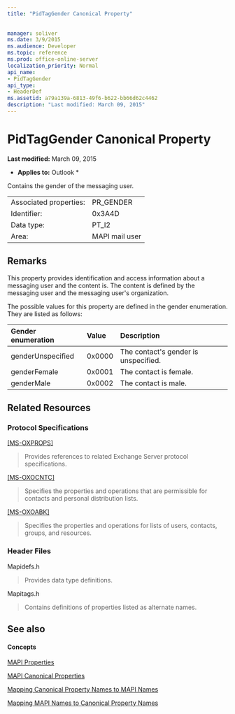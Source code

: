 ```yaml
---
title: "PidTagGender Canonical Property"
 
 
manager: soliver
ms.date: 3/9/2015
ms.audience: Developer
ms.topic: reference
ms.prod: office-online-server
localization_priority: Normal
api_name:
- PidTagGender
api_type:
- HeaderDef
ms.assetid: a79a139a-6813-49f6-b622-bb66d62c4462
description: "Last modified: March 09, 2015"
---
```


# PidTagGender Canonical Property

 **Last modified:** March 09, 2015 
  
 * **Applies to:** Outlook * 
  
Contains the gender of the messaging user.
  
|||
|:-----|:-----|
|Associated properties:  <br/> |PR_GENDER  <br/> |
|Identifier:  <br/> |0x3A4D  <br/> |
|Data type:  <br/> |PT_I2  <br/> |
|Area:  <br/> |MAPI mail user  <br/> |
   
## Remarks

This property provides identification and access information about a messaging user and the content is. The content is defined by the messaging user and the messaging user's organization. 
  
The possible values for this property are defined in the gender enumeration. They are listed as follows:
  
|**Gender enumeration**|**Value**|**Description**|
|:-----|:-----|:-----|
|genderUnspecified  <br/> |0x0000  <br/> |The contact's gender is unspecified.  <br/> |
|genderFemale  <br/> |0x0001  <br/> |The contact is female.  <br/> |
|genderMale  <br/> |0x0002  <br/> |The contact is male.  <br/> |
   
## Related Resources

### Protocol Specifications

[[MS-OXPROPS]](http://msdn.microsoft.com/library/f6ab1613-aefe-447d-a49c-18217230b148%28Office.15%29.aspx)
  
> Provides references to related Exchange Server protocol specifications.
    
[[MS-OXOCNTC]](http://msdn.microsoft.com/library/9b636532-9150-4836-9635-9c9b756c9ccf%28Office.15%29.aspx)
  
> Specifies the properties and operations that are permissible for contacts and personal distribution lists.
    
[[MS-OXOABK]](http://msdn.microsoft.com/library/f4cf9b4c-9232-4506-9e71-2270de217614%28Office.15%29.aspx)
  
> Specifies the properties and operations for lists of users, contacts, groups, and resources.
    
### Header Files

Mapidefs.h
  
> Provides data type definitions.
    
Mapitags.h
  
> Contains definitions of properties listed as alternate names.
    
## See also

#### Concepts

[MAPI Properties](mapi-properties.md)
  
[MAPI Canonical Properties](mapi-canonical-properties.md)
  
[Mapping Canonical Property Names to MAPI Names](mapping-canonical-property-names-to-mapi-names.md)
  
[Mapping MAPI Names to Canonical Property Names](mapping-mapi-names-to-canonical-property-names.md)

